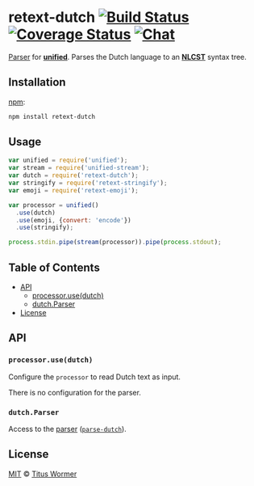 # retext-dutch [![Build Status][build-badge]][build-status] [![Coverage Status][coverage-badge]][coverage-status] [![Chat][chat-badge]][chat]

[Parser][] for [**unified**][unified].  Parses the Dutch language to
an [**NLCST**][nlcst] syntax tree.

## Installation

[npm][]:

```bash
npm install retext-dutch
```

## Usage

```js
var unified = require('unified');
var stream = require('unified-stream');
var dutch = require('retext-dutch');
var stringify = require('retext-stringify');
var emoji = require('retext-emoji');

var processor = unified()
  .use(dutch)
  .use(emoji, {convert: 'encode'})
  .use(stringify);

process.stdin.pipe(stream(processor)).pipe(process.stdout);
```

## Table of Contents

*   [API](#api)
    *   [processor.use(dutch)](#processorusedutch)
    *   [dutch.Parser](#dutchparser)
*   [License](#license)

## API

### `processor.use(dutch)`

Configure the `processor` to read Dutch text as input.

There is no configuration for the parser.

### `dutch.Parser`

Access to the [parser][] ([`parse-dutch`][parse-dutch]).

## License

[MIT][license] © [Titus Wormer][author]

<!-- Definitions -->

[build-badge]: https://img.shields.io/travis/retextjs/retext.svg

[build-status]: https://travis-ci.org/retextjs/retext

[coverage-badge]: https://img.shields.io/codecov/c/github/retextjs/retext.svg

[coverage-status]: https://codecov.io/github/retextjs/retext

[chat-badge]: https://img.shields.io/gitter/room/retextjs/Lobby.svg

[chat]: https://gitter.im/retextjs/Lobby

[license]: https://github.com/retextjs/retext/blob/master/license

[author]: http://wooorm.com

[npm]: https://docs.npmjs.com/cli/install

[unified]: https://github.com/unifiedjs/unified

[nlcst]: https://github.com/syntax-tree/nlcst

[parser]: https://github.com/unifiedjs/unified#processorparser

[parse-dutch]: https://github.com/wooorm/parse-dutch
